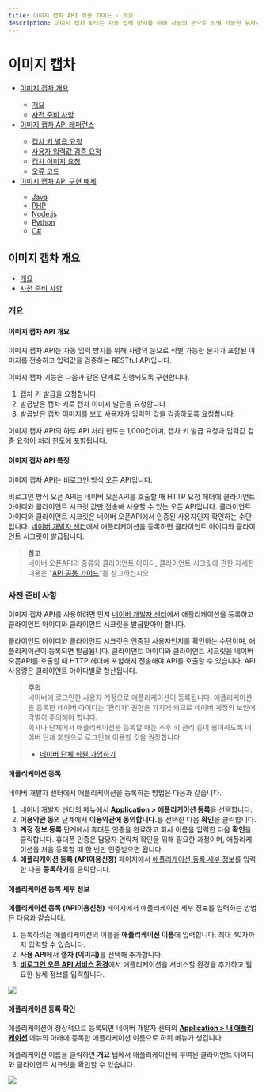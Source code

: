 ```yaml
---
title: 이미지 캡차 API 적용 가이드 - 개요
description: 이미지 캡차 API는 자동 입력 방지를 위해 사람의 눈으로 식별 가능한 문자가 포함된 이미지를 전송하고 입력값을 검증하는 RESTful API입니다.
---
```


이미지 캡차
====================
<div class="table-of-contents">
<ul>
<li><a href='#이미지-캡차-개요'>이미지 캡차 개요</a></li>
    <ul>
        <li><a href='#개요'>개요</a></li>
        <li><a href='#사전-준비-사항'>사전 준비 사항</a></li>
    </ul>
<li><a href='/docs/utils/captcha/reference'>이미지 캡차 API 레퍼런스</a></li>
    <ul>
        <li><a href="/docs/utils/captcha/reference/#캡차-키-발급-요청">캡차 키 발급 요청</a></li>
        <li><a href="/docs/utils/captcha/reference/#사용자-입력값-검증-요청">사용자 입력값 검증 요청</a></li>
        <li><a href="/docs/utils/captcha/reference/#캡차-이미지-요청">캡차 이미지 요청</a></li>
        <li><a href="/docs/utils/captcha/reference/#오류-코드">오류 코드</a></li>
    </ul>
<li><a href='/docs/utils/captcha/examples'>이미지 캡차 API 구현 예제</a></li>
    <ul>
        <li><a href='/docs/utils/captcha/examples/#java'>Java</a></li>
        <li><a href='/docs/utils/captcha/examples/#php'>PHP</a></li>
        <li><a href='/docs/utils/captcha/examples/#node-js'>Node.js</a></li>
        <li><a href='/docs/utils/captcha/examples/#python'>Python</a></li>
        <li><a href='/docs/utils/captcha/examples/#c'>C#</a></li>
    </ul>
</ul>
</div>

## 이미지 캡차 개요

* [개요](#개요)
* [사전 준비 사항](#사전-준비-사항)

### 개요

#### 이미지 캡차 API 개요

이미지 캡차 API는 자동 입력 방지를 위해 사람의 눈으로 식별 가능한 문자가 포함된 이미지를 전송하고 입력값을 검증하는 RESTful API입니다.

이미지 캡차 기능은 다음과 같은 단계로 진행되도록 구현합니다.

1. 캡차 키 발급을 요청합니다.
2. 발급받은 캡차 키로 캡차 이미지 발급을 요청합니다.
3. 발급받은 캡차 이미지를 보고 사용자가 입력한 값을 검증하도록 요청합니다.

이미지 캡차 API의 하루 API 처리 한도는 1,000건이며, 캡차 키 발급 요청과 입력값 검증 요청이 처리 한도에 포함됩니다.

#### 이미지 캡차 API 특징

이미지 캡차 API는 비로그인 방식 오픈 API입니다.

비로그인 방식 오픈 API는 네이버 오픈API를 호출할 때 HTTP 요청 헤더에 클라이언트 아이디와 클라이언트 시크릿 값만 전송해 사용할 수 있는 오픈 API입니다. 클라이언트 아이디와 클라이언트 시크릿은 네이버 오픈API에서 인증된 사용자인지 확인하는 수단입니다. [네이버 개발자 센터](https://developers.naver.com/)에서 애플리케이션을 등록하면 클라이언트 아이디와 클라이언트 시크릿이 발급됩니다.

> **참고**  
> 네이버 오픈API의 종류와 클라이언트 아이디, 클라이언트 시크릿에 관한 자세한 내용은 "[API 공통 가이드](https://developers.naver.com/docs/common/openapiguide/)"를 참고하십시오.  

### 사전 준비 사항

이미지 캡차 API를 사용하려면 먼저 [네이버 개발자 센터](https://developers.naver.com/)에서 애플리케이션을 등록하고 클라이언트 아이디와 클라이언트 시크릿을 발급받아야 합니다.

클라이언트 아이디와 클라이언트 시크릿은 인증된 사용자인지를 확인하는 수단이며, 애플리케이션이 등록되면 발급됩니다. 클라이언트 아이디와 클라이언트 시크릿을 네이버 오픈API를 호출할 때 HTTP 헤더에 포함해서 전송해야 API를 호출할 수 있습니다. API 사용량은 클라이언트 아이디별로 합산됩니다.

> **주의**  
> 네이버에 로그인한 사용자 계정으로 애플리케이션이 등록됩니다. 애플리케이션을 등록한 네이버 아이디는 '관리자' 권한을 가지게 되므로 네이버 계정의 보안에 각별히 주의해야 합니다.  
> 회사나 단체에서 애플리케이션을 등록할 때는 추후 키 관리 등이 용이하도록 네이버 단체 회원으로 로그인해 이용할 것을 권장합니다.  
> - [네이버 단체 회원 가입하기](https://nid.naver.com/group/commonAction.nhn?m=viewTerms)  

#### 애플리케이션 등록

네이버 개발자 센터에서 애플리케이션을 등록하는 방법은 다음과 같습니다.

1. 네이버 개발자 센터의 메뉴에서 [**Application &gt; 애플리케이션 등록**](https://developers.naver.com/apps/#/wizard/register)을 선택합니다.
2. **이용약관 동의** 단계에서 **이용약관에 동의합니다.**<!-- -->를 선택한 다음 **확인**<!-- -->을 클릭합니다.
3. **계정 정보 등록** 단계에서 휴대폰 인증을 완료하고 회사 이름을 입력한 다음 **확인**<!-- -->을 클릭합니다. 휴대폰 인증은 담당자 연락처 확인을 위해 필요한 과정이며, 애플리케이션을 처음 등록할 때 한 번만 인증받으면 됩니다.
4. **애플리케이션 등록 (API이용신청)** 페이지에서 [애플리케이션 등록 세부 정보](#애플리케이션-등록-세부-정보)를 입력한 다음 **등록하기**<!-- -->를 클릭합니다.

#### 애플리케이션 등록 세부 정보

**애플리케이션 등록 (API이용신청)** 페이지에서 애플리케이션 세부 정보를 입력하는 방법은 다음과 같습니다.

1. 등록하려는 애플리케이션의 이름을 **애플리케이션 이름**<!-- -->에 입력합니다. 최대 40자까지 입력할 수 있습니다.
2. **사용 API**<!-- -->에서 **캡차 (이미지)**<!-- -->를 선택해 추가합니다.
3. **[비로그인 오픈 API 서비스 환경](https://developers.naver.com/docs/common/openapiguide/appregister.md#비로그인-오픈-api-서비스-환경)**<!-- -->에서 애플리케이션을 서비스할 환경을 추가하고 필요한 상세 정보를 입력합니다.

![](images/captcha-01.png)

#### 애플리케이션 등록 확인

애플리케이션이 정상적으로 등록되면 네이버 개발자 센터의 **[Application &gt; 내 애플리케이션](https://developers.naver.com/apps/#/list)** 메뉴의 아래에 등록한 애플리케이션 이름으로 하위 메뉴가 생깁니다.

애플리케이션 이름을 클릭하면 **개요** 탭에서 애플리케이션에 부여된 클라이언트 아이디와 클라이언트 시크릿을 확인할 수 있습니다.

![](images/captcha-02.png)
